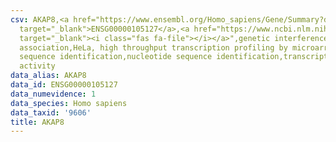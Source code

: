 ```yaml
---
csv: AKAP8,<a href="https://www.ensembl.org/Homo_sapiens/Gene/Summary?db=core;g=ENSG00000105127"
  target="_blank">ENSG00000105127</a>,<a href="https://www.ncbi.nlm.nih.gov/pubmed/17216044"
  target="_blank"><i class="fas fa-file"></i></a>",genetic interference,functional
  association,HeLa, high throughput transcription profiling by microarray,nucleotide
  sequence identification,nucleotide sequence identification,transcriptional regulation,down-regulates
  activity
data_alias: AKAP8
data_id: ENSG00000105127
data_numevidence: 1
data_species: Homo sapiens
data_taxid: '9606'
title: AKAP8
---
```

